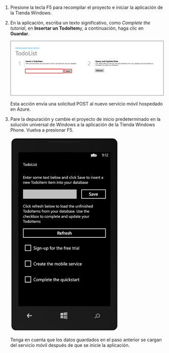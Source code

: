 
1. Presione la tecla F5 para recompilar el proyecto e iniciar la aplicación de la Tienda Windows.

2. En la aplicación, escriba un texto significativo, como *Complete the tutorial*, en **Insertar un TodoItem**y, a continuación, haga clic en **Guardar**.

	![](./media/mobile-services-windows-universal-test-app/mobile-quickstart-startup.png)

	Esta acción envía una solicitud POST al nuevo servicio móvil hospedado en Azure.

3. Pare la depuración y cambie el proyecto de inicio predeterminado en la solución universal de Windows a la aplicación de la Tienda Windows Phone. Vuelva a presionar F5.

	![](./media/mobile-services-windows-universal-test-app/mobile-quickstart-completed-wp8.png)
	
	Tenga en cuenta que los datos guardados en el paso anterior se cargan del servicio móvil después de que se inicie la aplicación.


<!--HONumber=52--> 
